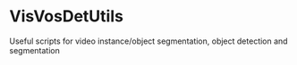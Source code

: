 # VisVosDetUtils
Useful scripts for video instance/object segmentation, object detection and segmentation

